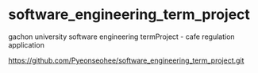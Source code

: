 # software_engineering_term_project
gachon university software engineering termProject - cafe regulation application

https://github.com/Pyeonseohee/software_engineering_term_project.git

